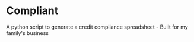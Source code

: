 # Compliant
A python script to generate a credit compliance spreadsheet - Built for my family's business

